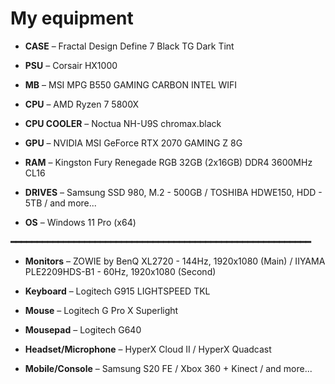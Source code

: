 <h1> My equipment </h1>
<ul>
<li><p><b>CASE</b> – Fractal Design Define 7 Black TG Dark Tint</li>
<li><p><b>PSU</b> – Corsair HX1000</li> 
<li><p><b>MB</b> – MSI MPG B550 GAMING CARBON INTEL WIFI</li>
<li><p><b>CPU</b> – AMD Ryzen 7 5800X</li>
<li><p><b>CPU COOLER</b> – Noctua NH-U9S chromax.black</li>
<li><p><b>GPU</b> – NVIDIA MSI GeForce RTX 2070 GAMING Z 8G</li>
<li><p><b>RAM</b> – Kingston Fury Renegade RGB 32GB (2x16GB) DDR4 3600MHz CL16</li>
<li><p><b>DRIVES</b> – Samsung SSD 980, M.2 - 500GB / TOSHIBA HDWE150, HDD - 5TB / and more...</li>
<li><p><b>OS</b> – Windows 11 Pro (x64)</li>
</ul>
<b>━━━━━━━━━━━━━━━━━━━━━━━━━━━━━━━━━━━━━━━━━━━━━━━━━━━━━━━━━</b>
<ul>
<li><p><b>Monitors</b> – ZOWIE by BenQ XL2720 - 144Hz, 1920x1080 (Main) / IIYAMA PLE2209HDS-B1 - 60Hz, 1920x1080 (Second)</li>
<li><p><b>Keyboard</b> – Logitech G915 LIGHTSPEED TKL</li>
<li><p><b>Mouse</b> – Logitech G Pro X Superlight</li>
<li><p><b>Mousepad</b> – Logitech G640</li>
<li><p><b>Headset/Microphone</b> – HyperX Cloud II / HyperX Quadcast</li>
<li><p><b>Mobile/Console</b> – Samsung S20 FE / Xbox 360 + Kinect / and more...</li>
</ul>

